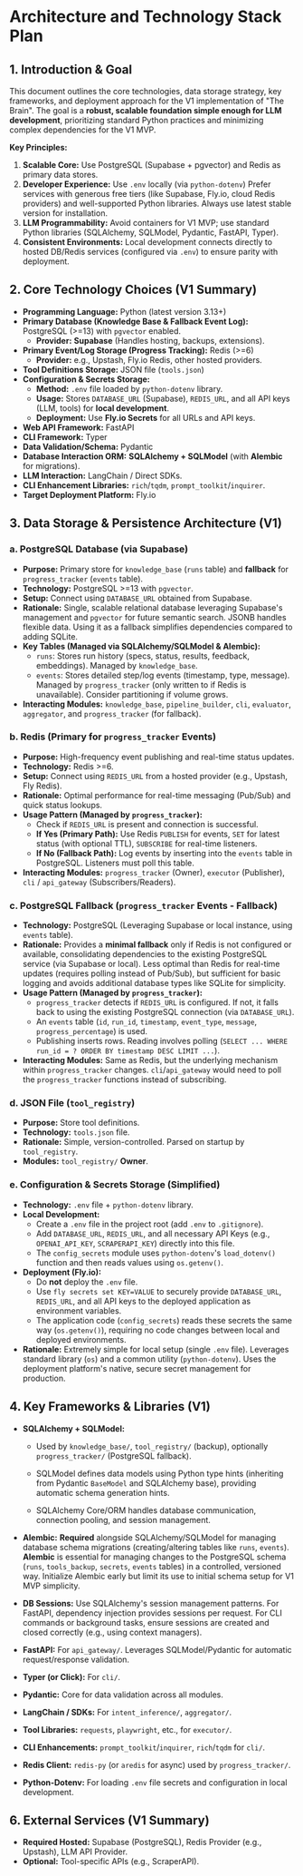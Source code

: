 # Architecture and Technology Stack Plan 

## 1. Introduction & Goal

This document outlines the core technologies, data storage strategy, key frameworks, and deployment approach for the V1 implementation of "The Brain". The goal is a **robust, scalable foundation simple enough for LLM development**, prioritizing standard Python practices and minimizing complex dependencies for the V1 MVP.

**Key Principles:**

1. **Scalable Core:** Use PostgreSQL (Supabase + pgvector) and Redis as primary data stores.
2. **Developer Experience:** Use `.env` locally (via `python-dotenv`) Prefer services with generous free tiers (like Supabase, Fly.io, cloud Redis providers) and well-supported Python libraries. Always use latest stable version for installation.
5. **LLM Programmability:** Avoid containers for V1 MVP; use standard Python libraries (SQLAlchemy, SQLModel, Pydantic, FastAPI, Typer).
6. **Consistent Environments:** Local development connects directly to hosted DB/Redis services (configured via `.env`) to ensure parity with deployment.

## 2. Core Technology Choices (V1 Summary)

-   **Programming Language:** Python (latest version 3.13+)
-   **Primary Database (Knowledge Base & Fallback Event Log):** PostgreSQL (>=13) with `pgvector` enabled.
    -   **Provider:** **Supabase** (Handles hosting, backups, extensions).
-   **Primary Event/Log Storage (Progress Tracking):** Redis (>=6)
    -   **Provider:** e.g., Upstash, Fly.io Redis, other hosted providers.
-   **Tool Definitions Storage:** JSON file (`tools.json`)
-   **Configuration & Secrets Storage:**
    -   **Method:** `.env` file loaded by `python-dotenv` library.
    -   **Usage:** Stores `DATABASE_URL` (Supabase), `REDIS_URL`, and all API keys (LLM, tools) for **local development**.
    -   **Deployment:** Use **Fly.io Secrets** for all URLs and API keys.
-   **Web API Framework:** FastAPI
-   **CLI Framework:** Typer
-   **Data Validation/Schema:** Pydantic
-   **Database Interaction ORM:** **SQLAlchemy + SQLModel** (with **Alembic** for migrations).
-   **LLM Interaction:** LangChain / Direct SDKs.
-   **CLI Enhancement Libraries:** `rich`/`tqdm`, `prompt_toolkit`/`inquirer`.
-   **Target Deployment Platform:** Fly.io

## 3. Data Storage & Persistence Architecture (V1)

### a. PostgreSQL Database (via Supabase)

-   **Purpose:** Primary store for `knowledge_base` (`runs` table) and **fallback** for `progress_tracker` (`events` table).
-   **Technology:** PostgreSQL >=13 with `pgvector`.
-   **Setup:** Connect using `DATABASE_URL` obtained from Supabase.
-   **Rationale:** Single, scalable relational database leveraging Supabase's management and `pgvector` for future semantic search. JSONB handles flexible data. Using it as a fallback simplifies dependencies compared to adding SQLite.
-   **Key Tables (Managed via SQLAlchemy/SQLModel & Alembic):**
    -   `runs`: Stores run history (specs, status, results, feedback, embeddings). Managed by `knowledge_base`.
    -   `events`: Stores detailed step/log events (timestamp, type, message). Managed by `progress_tracker` (only written to if Redis is unavailable). Consider partitioning if volume grows.
-   **Interacting Modules:** `knowledge_base`, `pipeline_builder`, `cli`, `evaluator`, `aggregator`, and `progress_tracker` (for fallback).

### b. Redis (Primary for `progress_tracker` Events)

-   **Purpose:** High-frequency event publishing and real-time status updates.
-   **Technology:** Redis >=6.
-   **Setup:** Connect using `REDIS_URL` from a hosted provider (e.g., Upstash, Fly Redis).
-   **Rationale:** Optimal performance for real-time messaging (Pub/Sub) and quick status lookups.
-   **Usage Pattern (Managed by `progress_tracker`):**
    -   Check if `REDIS_URL` is present and connection is successful.
    -   **If Yes (Primary Path):** Use Redis `PUBLISH` for events, `SET` for latest status (with optional TTL), `SUBSCRIBE` for real-time listeners.
    -   **If No (Fallback Path):** Log events by inserting into the `events` table in PostgreSQL. Listeners must poll this table.
-   **Interacting Modules:** `progress_tracker` (Owner), `executor` (Publisher), `cli` / `api_gateway` (Subscribers/Readers).

### c. PostgreSQL Fallback (`progress_tracker` Events - Fallback)

- **Technology:** PostgreSQL (Leveraging Supabase or local instance, using `events` table).
- **Rationale:** Provides a **minimal fallback** only if Redis is not configured or available, consolidating dependencies to the existing PostgreSQL service (via Supabase or local). Less optimal than Redis for real-time updates (requires polling instead of Pub/Sub), but sufficient for basic logging and avoids additional database types like SQLite for simplicity.
- **Usage Pattern (Managed by `progress_tracker`):**
  - `progress_tracker` detects if `REDIS_URL` is configured. If not, it falls back to using the existing PostgreSQL connection (via `DATABASE_URL`).
  - An `events` table (`id`, `run_id`, `timestamp`, `event_type`, `message`, `progress_percentage`) is used.
  - Publishing inserts rows. Reading involves polling (`SELECT ... WHERE run_id = ? ORDER BY timestamp DESC LIMIT ...`).
- **Interacting Modules:** Same as Redis, but the underlying mechanism within `progress_tracker` changes. `cli`/`api_gateway` would need to poll the `progress_tracker` functions instead of subscribing.

### d. JSON File (`tool_registry`)

-   **Purpose:** Store tool definitions.
-   **Technology:** `tools.json` file.
-   **Rationale:** Simple, version-controlled. Parsed on startup by `tool_registry`.
-   **Modules:** `tool_registry/` **Owner**.

### e. Configuration & Secrets Storage (Simplified)

-   **Technology:** `.env` file + `python-dotenv` library.
-   **Local Development:**
    -   Create a `.env` file in the project root (add `.env` to `.gitignore`).
    -   Add `DATABASE_URL`, `REDIS_URL`, and all necessary API Keys (e.g., `OPENAI_API_KEY`, `SCRAPERAPI_KEY`) directly into this file.
    -   The `config_secrets` module uses `python-dotenv`'s `load_dotenv()` function and then reads values using `os.getenv()`.
-   **Deployment (Fly.io):**
    -   Do **not** deploy the `.env` file.
    -   Use `fly secrets set KEY=VALUE` to securely provide `DATABASE_URL`, `REDIS_URL`, and all API keys to the deployed application as environment variables.
    -   The application code (`config_secrets`) reads these secrets the same way (`os.getenv()`), requiring no code changes between local and deployed environments.
-   **Rationale:** Extremely simple for local setup (single `.env` file). Leverages standard library (`os`) and a common utility (`python-dotenv`). Uses the deployment platform's native, secure secret management for production.

## 4. Key Frameworks & Libraries (V1)

- **SQLAlchemy + SQLModel:**

  - Used by `knowledge_base/`, `tool_registry/` (backup), optionally `progress_tracker/` (PostgreSQL fallback).

  - SQLModel defines data models using Python type hints (inheriting from Pydantic `BaseModel` and SQLAlchemy base), providing automatic schema generation hints.

  - SQLAlchemy Core/ORM handles database communication, connection pooling, and session management.

- **Alembic:** **Required** alongside SQLAlchemy/SQLModel for managing database schema migrations (creating/altering tables like `runs`, `events`). **Alembic** is essential for managing changes to the PostgreSQL schema (`runs`, `tools_backup`, `secrets`, `events` tables) in a controlled, versioned way. Initialize Alembic early but limit its use to initial schema setup for V1 MVP simplicity.
- **DB Sessions:** Use SQLAlchemy's session management patterns. For FastAPI, dependency injection provides sessions per request. For CLI commands or background tasks, ensure sessions are created and closed correctly (e.g., using context managers).
- **FastAPI:** For `api_gateway/`. Leverages SQLModel/Pydantic for automatic request/response validation.
- **Typer (or Click):** For `cli/`.
- **Pydantic:** Core for data validation across all modules.
- **LangChain / SDKs:** For `intent_inference/`, `aggregator/`.
- **Tool Libraries:** `requests`, `playwright`, etc., for `executor/`.
- **CLI Enhancements:** `prompt_toolkit`/`inquirer`, `rich`/`tqdm` for `cli/`.
- **Redis Client:** `redis-py` (or `aredis` for async) used by `progress_tracker/`.
- **Python-Dotenv:** For loading `.env` file secrets and configuration in local development.

## 6. External Services (V1 Summary)

-   **Required Hosted:** Supabase (PostgreSQL), Redis Provider (e.g., Upstash), LLM API Provider.
-   **Optional:** Tool-specific APIs (e.g., ScraperAPI).
